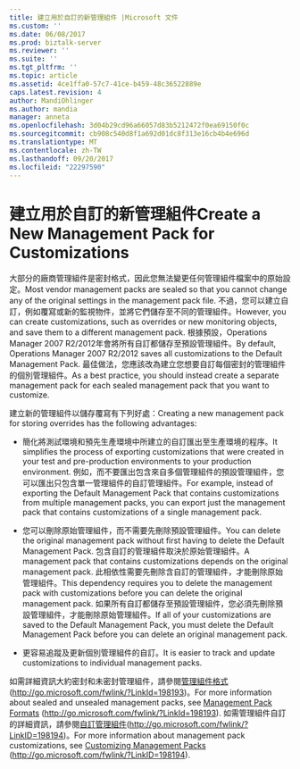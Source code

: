 ```yaml
---
title: 建立用於自訂的新管理組件 |Microsoft 文件
ms.custom: ''
ms.date: 06/08/2017
ms.prod: biztalk-server
ms.reviewer: ''
ms.suite: ''
ms.tgt_pltfrm: ''
ms.topic: article
ms.assetid: 4ce1ffa0-57c7-41ce-b459-48c36522889e
caps.latest.revision: 4
author: MandiOhlinger
ms.author: mandia
manager: anneta
ms.openlocfilehash: 3d04b29cd96a66057d83b5212472f0ea69150f0c
ms.sourcegitcommit: cb908c540d8f1a692d01dc8f313e16cb4b4e696d
ms.translationtype: MT
ms.contentlocale: zh-TW
ms.lasthandoff: 09/20/2017
ms.locfileid: "22297590"
---
```

# <a name="create-a-new-management-pack-for-customizations"></a><span data-ttu-id="8e79e-102">建立用於自訂的新管理組件</span><span class="sxs-lookup"><span data-stu-id="8e79e-102">Create a New Management Pack for Customizations</span></span>
<span data-ttu-id="8e79e-103">大部分的廠商管理組件是密封格式，因此您無法變更任何管理組件檔案中的原始設定。</span><span class="sxs-lookup"><span data-stu-id="8e79e-103">Most vendor management packs are sealed so that you cannot change any of the original settings in the management pack file.</span></span> <span data-ttu-id="8e79e-104">不過，您可以建立自訂，例如覆寫或新的監視物件，並將它們儲存至不同的管理組件。</span><span class="sxs-lookup"><span data-stu-id="8e79e-104">However, you can create customizations, such as overrides or new monitoring objects, and save them to a different management pack.</span></span> <span data-ttu-id="8e79e-105">根據預設，Operations Manager 2007 R2/2012年會將所有自訂都儲存至預設管理組件。</span><span class="sxs-lookup"><span data-stu-id="8e79e-105">By default, Operations Manager 2007 R2/2012 saves all customizations to the Default Management Pack.</span></span> <span data-ttu-id="8e79e-106">最佳做法，您應該改為建立您想要自訂每個密封的管理組件的個別管理組件。</span><span class="sxs-lookup"><span data-stu-id="8e79e-106">As a best practice, you should instead create a separate management pack for each sealed management pack that you want to customize.</span></span>  
  
 <span data-ttu-id="8e79e-107">建立新的管理組件以儲存覆寫有下列好處：</span><span class="sxs-lookup"><span data-stu-id="8e79e-107">Creating a new management pack for storing overrides has the following advantages:</span></span>  
  
-   <span data-ttu-id="8e79e-108">簡化將測試環境和預先生產環境中所建立的自訂匯出至生產環境的程序。</span><span class="sxs-lookup"><span data-stu-id="8e79e-108">It simplifies the process of exporting customizations that were created in your test and pre-production environments to your production environment.</span></span> <span data-ttu-id="8e79e-109">例如，而不要匯出包含來自多個管理組件的預設管理組件，您可以匯出只包含單一管理組件的自訂管理組件。</span><span class="sxs-lookup"><span data-stu-id="8e79e-109">For example, instead of exporting the Default Management Pack that contains customizations from multiple management packs, you can export just the management pack that contains customizations of a single management pack.</span></span>  
  
-   <span data-ttu-id="8e79e-110">您可以刪除原始管理組件，而不需要先刪除預設管理組件。</span><span class="sxs-lookup"><span data-stu-id="8e79e-110">You can delete the original management pack without first having to delete the Default Management Pack.</span></span> <span data-ttu-id="8e79e-111">包含自訂的管理組件取決於原始管理組件。</span><span class="sxs-lookup"><span data-stu-id="8e79e-111">A management pack that contains customizations depends on the original management pack.</span></span> <span data-ttu-id="8e79e-112">此相依性需要先刪除含自訂的管理組件，才能刪除原始管理組件。</span><span class="sxs-lookup"><span data-stu-id="8e79e-112">This dependency requires you to delete the management pack with customizations before you can delete the original management pack.</span></span> <span data-ttu-id="8e79e-113">如果所有自訂都儲存至預設管理組件，您必須先刪除預設管理組件，才能刪除原始管理組件。</span><span class="sxs-lookup"><span data-stu-id="8e79e-113">If all of your customizations are saved to the Default Management Pack, you must delete the Default Management Pack before you can delete an original management pack.</span></span>  
  
-   <span data-ttu-id="8e79e-114">更容易追蹤及更新個別管理組件的自訂。</span><span class="sxs-lookup"><span data-stu-id="8e79e-114">It is easier to track and update customizations to individual management packs.</span></span>  
  
 <span data-ttu-id="8e79e-115">如需詳細資訊大約密封和未密封管理組件，請參閱[管理組件格式](http://go.microsoft.com/fwlink/?LinkID=198193)(http://go.microsoft.com/fwlink/?LinkId=198193)。</span><span class="sxs-lookup"><span data-stu-id="8e79e-115">For more information about sealed and unsealed management packs, see [Management Pack Formats](http://go.microsoft.com/fwlink/?LinkID=198193) (http://go.microsoft.com/fwlink/?LinkId=198193).</span></span> <span data-ttu-id="8e79e-116">如需管理組件自訂的詳細資訊，請參閱[自訂管理組件](http://go.microsoft.com/fwlink/?LinkID=198194)(http://go.microsoft.com/fwlink/?LinkID=198194)。</span><span class="sxs-lookup"><span data-stu-id="8e79e-116">For more information about management pack customizations, see [Customizing Management Packs](http://go.microsoft.com/fwlink/?LinkID=198194) (http://go.microsoft.com/fwlink/?LinkID=198194).</span></span>